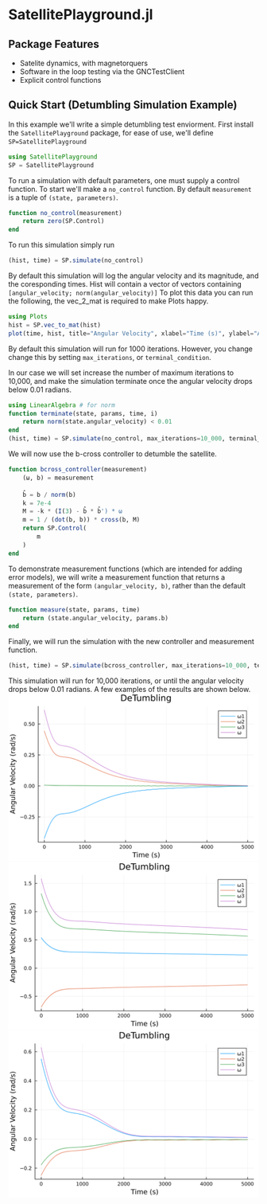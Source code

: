 # SatellitePlayground.jl

## Package Features
- Satelite dynamics, with magnetorquers
- Software in the loop testing via the GNCTestClient
- Explicit control functions

## Quick Start (Detumbling Simulation Example)

In this example we'll write a simple detumbling test enviorment.
First install the `SatellitePlayground` package, for ease of use, we'll define `SP=SatellitePlayground`
```julia
using SatellitePlayground
SP = SatellitePlayground
```
To run a simulation with default parameters, one must supply a control function.
To start we'll make a `no_control` function.
By default `measurement` is a tuple of `(state, parameters)`.

```julia
function no_control(measurement)
    return zero(SP.Control)
end
```

To run this simulation simply run
```julia
(hist, time) = SP.simulate(no_control)
```
By default this simulation will log the angular velocity and its magnitude, and the coresponding times.
Hist will contain a vector of vectors containing `[angular_velocity; norm(angular_velocity)]`
To plot this data you can run the following, the vec_2_mat is required to make Plots happy.
```julia
using Plots
hist = SP.vec_to_mat(hist)
plot(time, hist, title="Angular Velocity", xlabel="Time (s)", ylabel="Angular Velocity (rad/s)", labels=["ω1" "ω2" "ω3" "||ω||"])
```
By default this simulation will run for 1000 iterations.
However, you change change this by setting `max_iterations`, or `terminal_condition`.

In our case we will set increase the number of maximum iterations to 10,000, and make the simulation terminate once the angular velocity drops below 0.01 radians.
```julia
using LinearAlgebra # for norm
function terminate(state, params, time, i)
    return norm(state.angular_velocity) < 0.01
end
(hist, time) = SP.simulate(no_control, max_iterations=10_000, terminal_condition=terminate)
```

We will now use the b-cross controller to detumble the satellite.
```julia
function bcross_controller(measurement)
    (ω, b) = measurement

    b̂ = b / norm(b)
    k = 7e-4
    M = -k * (I(3) - b̂ * b̂') * ω
    m = 1 / (dot(b, b)) * cross(b, M)
    return SP.Control(
        m
    )
end
```
To demonstrate measurement functions (which are intended for adding error models), we will write a measurement function that returns a measurement of the form `(angular_velocity, b)`, rather than the default `(state, parameters)`.
```julia
function measure(state, params, time)
    return (state.angular_velocity, params.b)
end
```

Finally, we will run the simulation with the new controller and measurement function.
```julia
(hist, time) = SP.simulate(bcross_controller, max_iterations=10_000, terminal_condition=terminate, measure=measure)
```

This simulation will run for 10,000 iterations, or until the angular velocity drops below 0.01 radians. A few examples of the results are shown below.
![Angular Velocity over time with a detumbling controller](./media/detumble_1.svg)
![Angular Velocity over time with a detumbling controller](./media/detumble_2.svg)
![Angular Velocity over time with a detumbling controller](./media/detumble_3.svg)